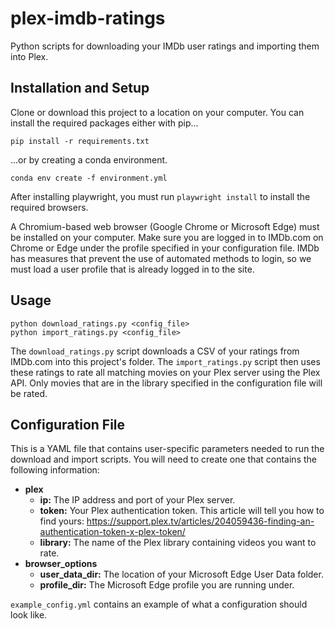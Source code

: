# plex-imdb-ratings
Python scripts for downloading your IMDb user ratings and importing them into Plex.
## Installation and Setup
Clone or download this project to a location on your computer. You can install the required packages either with pip...
```commandline
pip install -r requirements.txt
```
...or by creating a conda environment.
```commandline
conda env create -f environment.yml
```

After installing playwright, you must run `playwright install` to install the required browsers.

A Chromium-based web browser (Google Chrome or Microsoft Edge) must be installed on your computer. Make sure you are logged in to IMDb.com on Chrome or Edge under the profile specified in your configuration file. IMDb has measures that prevent the use of automated methods to login, so we must load a user profile that is already logged in to the site.
## Usage
```
python download_ratings.py <config_file>
python import_ratings.py <config_file>
```
The `download_ratings.py` script downloads a CSV of your ratings from IMDb.com into this project's folder. The `import_ratings.py` script then uses these ratings to rate all matching movies on your Plex server using the Plex API. Only movies that are in the library specified in the configuration file will be rated.
## Configuration File
This is a YAML file that contains user-specific parameters needed to run the download and import scripts. You will need to create one that contains the following information:
- **plex**
  - **ip:** The IP address and port of your Plex server.
  - **token:** Your Plex authentication token. This article will tell you how to find yours: https://support.plex.tv/articles/204059436-finding-an-authentication-token-x-plex-token/
  - **library:** The name of the Plex library containing videos you want to rate.
- **browser_options**
  - **user_data_dir:** The location of your Microsoft Edge User Data folder.
  - **profile_dir:** The Microsoft Edge profile you are running under.

`example_config.yml` contains an example of what a configuration should look like.
